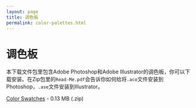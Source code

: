 ```yaml
---
layout: page
title: 调色板
permalink: color-palettes.html
---
```


# 调色板

本下载文件包里包含Adobe Photoshop和Adobe Illustrator的调色板，你可以下载安装。在Zip包里的`Read-Me.pdf`会告诉你如何给将`.aco`文件安装到Photoshop，`.ase`文件安装到Illustrator。

[Color Swatches](http://materialdesign.qiniudn.com/downloads/color_swatches.zip) - 0.13 MB (.zip)